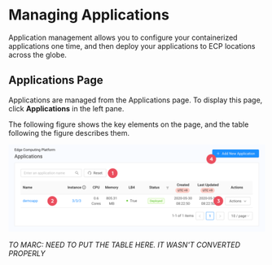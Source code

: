 # Managing Applications

Application management allows you to configure your containerized applications one time, and then deploy your applications to ECP locations across the globe.

## Applications Page

Applications are managed from the Applications page. To display this page, click **Applications** in the left pane.

The following figure shows the key elements on the page, and the table following the figure describes them.

![null](</docs/resources/images/applications/applications-w-numbers.png>)

*TO MARC: NEED TO PUT THE TABLE HERE. IT WASN'T CONVERTED PROPERLY*
